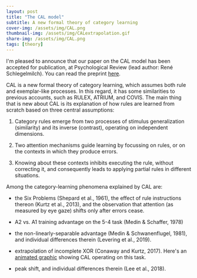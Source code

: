 ```yaml
---
layout: post
title: "The CAL model"
subtitle: A new formal theory of category learning
cover-img: /assets/img/CAL.png
thumbnail-img: /assets/img/CALextrapolation.gif
share-img: /assets/img/CAL.png
tags: [theory]
---
```


I'm pleased to announce that our paper on the CAL model has been accepted for publication, at Psychological Review (lead author: René Schlegelmilch). You can read the preprint [here](https://psyarxiv.com/4jukw). 

CAL is a new formal theory of category learning, which assumes both rule and exemplar-like processes. In this regard, it has some similarities to previous accounts, such as RULEX, ATRIUM, and COVIS. The main thing that is new about CAL is its explanation of how rules are learned from scratch based on three central assumptions:

1. Category rules emerge from two processes of stimulus generalization (similarity) and its inverse (contrast), operating on independent dimensions.

2. Two attention mechanisms guide learning by focussing on rules, or on the contexts in which they produce errors.

3. Knowing about these contexts inhibits executing the rule, without correcting it, and consequently leads to applying partial rules in different situations. 

Among the category-learning phenomena explained by CAL are: 

- the Six Problems (Shepard et al., 1961), the effect of rule instructions thereon (Kurtz et al., 2013), and the observation that attention (as measured by eye gaze) shifts only after errors cease.

- A2 vs. A1 training advantage on the 5-4 task (Medin & Schaffer, 1978)

- the non-linearly-separable advantage (Medin & Schwanenflugel, 1981), and individual differences therein (Levering et al., 2019).

- extrapolation of incomplete XOR (Conaway and Kurtz, 2017). Here's an [animated graphic](/assets/img/CALextrapolation.gif) showing CAL operating on this task.

- peak shift, and individual differences therein (Lee et al., 2018).






